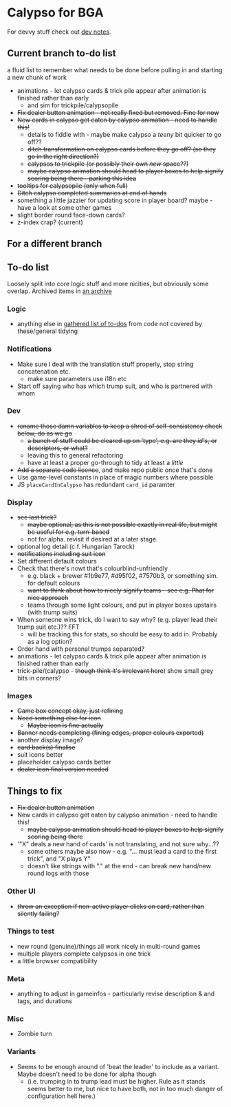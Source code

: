 # Calypso for BGA

For devvy stuff check out [dev notes](misc/dev.md).

## Current branch to-do list

a fluid list to remember what needs to be done before pulling in and starting a new chunk of work

* animations - let calypso cards & trick pile appear after animation is finished rather than early
  * and sim for trickpile/calypsopile
* ~~Fix dealer button animation - not really fixed but removed. Fine for now~~
* ~~New cards in calypso get eaten by calypso animation - need to handle this!~~
  * details to fiddle with - maybe make calypso a _teeny_ bit quicker to go off??
  * ~~ditch transformation on calypso cards before they go off? (so they go in the right direction?)~~
  * ~~calypsos to trickpile (or possibly their own _new_ space??)~~
  * ~~maybe calypso animation should head to player boxes to help signify scoring being there - parking this idea~~
* ~~tooltips for calypsopile (only when full)~~
* ~~Ditch calypso completed summaries at end of hands~~
* something a little jazzier for updating score in player board? maybe - have a look at some other games
* slight border round face-down cards?
* z-index crap? (current)

## For a different branch

## To-do list

Loosely split into core logic stuff and more nicities, but obviously some overlap. Archived items in [an archive](misc/archive.md)

### Logic

* anything else in [gathered list of to-dos](misc/todo_list) from code not covered by these/general tidying

### Notifications

* Make sure I deal with the translation stuff properly, stop string concatenation etc.
  * make sure parameters use i18n etc
* Start off saying who has which trump suit, and who is partnered with whom

### Dev

* ~~rename those damn variables to keep a shred of self-consistency check below, do as we go~~
  *  ~~a bunch of stuff could be cleared up on 'type', e.g. are they _id's_, or descriptors, or what?~~
  * leaving this to general refactoring
  * have at least a proper go-through to tidy at least a _little_
* ~~Add a separate code licence~~, and make repo public once that's done
* Use game-level constants in place of magic numbers where possible
* JS `placeCardInCalypso` has redundant `card_id` paramter

### Display

* ~~see last trick?~~
  * ~~maybe optional, as this is not possible exactly in real life, but might be useful for e.g. turn-based~~
  * not for alpha. revisit if desired at a later stage.
* optional log detail (c.f. Hungarian Tarock)
* ~~notifications including suit icon~~
* Set different default colours
* Check that there's nowt that's colourblind-unfriendly
  * e.g. black + brewer #1b9e77, #d95f02, #7570b3, or something sim. for default colours
  * ~~want to think about how to nicely signify teams - see e.g. Phat for nice approach~~
  * teams through some light colours, and put in player boxes upstairs (with trump suits)
* When someone wins trick, do I want to say why? (e.g. player lead their trump suit etc.)?? FFT
  * will be tracking this for stats, so should be easy to add in. Probably as a log option?
* Order hand with personal trumps separated?
* animations - let calypso cards & trick pile appear after animation is finished rather than early
* trick-pile/(calypso - ~~though think it's irrelevant here~~) show small grey bits in corners?

### Images

* ~~Game box concept okay, just refining~~
* ~~Need something else for icon~~
  * ~~Maybe icon is fine actually~~
* ~~Banner needs completing (fining edges, proper colours exported)~~
* another display image?
* ~~card back(s) finalise~~
* suit icons better
* placeholder calypso cards better
* ~~dealer icon final version needed~~

## Things to fix

* ~~Fix dealer button animation~~
* New cards in calypso get eaten by calypso animation - need to handle this!
  * ~~maybe calypso animation should head to player boxes to help signify scoring being there~~
* '"X" deals a new hand of cards' is not translating, and not sure why...??
  * some others maybe also now - e.g. "... must lead a card to the first trick", and "X plays Y"
  * doesn't like strings with "." at the end - can break new hand/new round logs with those

### Other UI

* ~~throw an exception if non-active player clicks on card, rather than silently failing?~~

### Things to test

* new round (genuine)/things all work nicely in multi-round games
* multiple players complete calypsos in one trick
* a little browser compatibility

### Meta

* anything to adjust in gameinfos - particularly revise description & and tags, and durations

### Misc

* Zombie turn

### Variants

* Seems to be enough around of 'beat the leader' to include as a variant. Maybe doesn't need to be done for alpha though
  * (i.e. trumping in to trump lead must be higher. Rule as it stands seems better to me, but nice to have both, not in too much danger of configuration hell here.)
